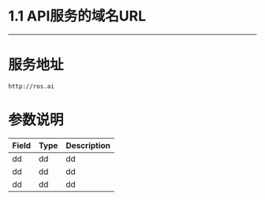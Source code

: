 # 1.1 API服务的域名URL

---

# 服务地址

```
http://ros.ai
```

# 参数说明

| Field | Type | Description |
| --- | --- | --- |
| dd | dd | dd |
| dd | dd |dd  |
|  dd| dd | dd |

